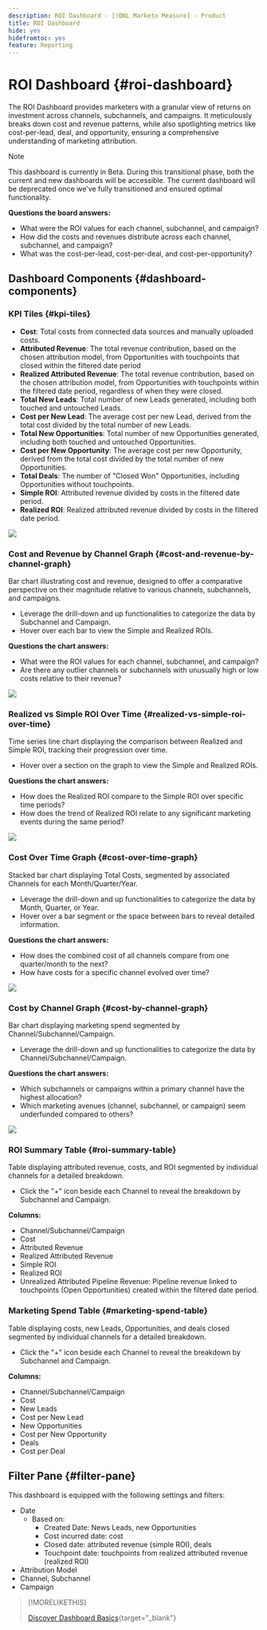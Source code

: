 ```yaml
---
description: ROI Dashboard - [!DNL Marketo Measure] - Product
title: ROI Dashboard
hide: yes
hidefromtoc: yes
feature: Reporting
---
```

# ROI Dashboard {#roi-dashboard}

The ROI Dashboard provides marketers with a granular view of returns on investment across channels, subchannels, and campaigns. It meticulously breaks down cost and revenue patterns, while also spotlighting metrics like cost-per-lead, deal, and opportunity, ensuring a comprehensive understanding of marketing attribution.

>[!NOTE]
>
>This dashboard is currently in Beta. During this transitional phase, both the current and new dashboards will be accessible. The current dashboard will be deprecated once we've fully transitioned and ensured optimal functionality.

**Questions the board answers:**

* What were the ROI values for each channel, subchannel, and campaign?
* How did the costs and revenues distribute across each channel, subchannel, and campaign?
* What was the cost-per-lead, cost-per-deal, and cost-per-opportunity?

## Dashboard Components {#dashboard-components}

### KPI Tiles {#kpi-tiles}

* **Cost**: Total costs from connected data sources and manually uploaded costs. 
* **Attributed Revenue**: The total revenue contribution, based on the chosen attribution model, from Opportunities with touchpoints that closed within the filtered date period
* **Realized Attributed Revenue**: The total revenue contribution, based on the chosen attribution model, from Opportunities with touchpoints within the filtered date period, regardless of when they were closed.
* **Total New Leads**: Total number of new Leads generated, including both touched and untouched Leads.
* **Cost per New Lead**: The average cost per new Lead, derived from the total cost divided by the total number of new Leads.
* **Total New Opportunities**: Total number of new Opportunities generated, including both touched and untouched Opportunities.
* **Cost per New Opportunity**: The average cost per new Opportunity, derived from the total cost divided by the total number of new Opportunities.
* **Total Deals**: The number of "Closed Won" Opportunities, including Opportunities without touchpoints.
* **Simple ROI**: Attributed revenue divided by costs in the filtered date period.
* **Realized ROI**: Realized attributed revenue divided by costs in the filtered date period.

![](assets/roi-dashboard-1.png)

### Cost and Revenue by Channel Graph {#cost-and-revenue-by-channel-graph}

Bar chart illustrating cost and revenue, designed to offer a comparative perspective on their magnitude relative to various channels, subchannels, and campaigns.

* Leverage the drill-down and up functionalities to categorize the data by Subchannel and Campaign.
* Hover over each bar to view the Simple and Realized ROIs.

**Questions the chart answers:**

* What were the ROI values for each channel, subchannel, and campaign?
* Are there any outlier channels or subchannels with unusually high or low costs relative to their revenue?

![](assets/roi-dashboard-2.png)

### Realized vs Simple ROI Over Time {#realized-vs-simple-roi-over-time}

Time series line chart displaying the comparison between Realized and Simple ROI, tracking their progression over time.

* Hover over a section on the graph to view the Simple and Realized ROIs.

**Questions the chart answers:**

* How does the Realized ROI compare to the Simple ROI over specific time periods?
* How does the trend of Realized ROI relate to any significant marketing events during the same period?

![](assets/roi-dashboard-3.png)

### Cost Over Time Graph {#cost-over-time-graph}

Stacked bar chart displaying Total Costs, segmented by associated Channels for each Month/Quarter/Year.

* Leverage the drill-down and up functionalities to categorize the data by Month, Quarter, or Year.
* Hover over a bar segment or the space between bars to reveal detailed information.

**Questions the chart answers:**

* How does the combined cost of all channels compare from one quarter/month to the next?
* How have costs for a specific channel evolved over time?

![](assets/roi-dashboard-4.png)

### Cost by Channel Graph {#cost-by-channel-graph}

Bar chart displaying marketing spend segmented by Channel/Subchannel/Campaign.

* Leverage the drill-down and up functionalities to categorize the data by Channel/Subchannel/Campaign.

**Questions the chart answers:**

* Which subchannels or campaigns within a primary channel have the highest allocation?
* Which marketing avenues (channel, subchannel, or campaign) seem underfunded compared to others?

![](assets/roi-dashboard-5.png)

### ROI Summary Table {#roi-summary-table}

Table displaying attributed revenue, costs, and ROI segmented by individual channels for a detailed breakdown.

* Click the "+" icon beside each Channel to reveal the breakdown by Subchannel and Campaign.

**Columns:**

* Channel/Subchannel/Campaign
* Cost
* Attributed Revenue
* Realized Attributed Revenue
* Simple ROI
* Realized ROI
* Unrealized Attributed Pipeline Revenue: Pipeline revenue linked to touchpoints (Open Opportunities) created within the filtered date period.

### Marketing Spend Table {#marketing-spend-table}

Table displaying costs, new Leads, Opportunities, and deals closed segmented by individual channels for a detailed breakdown.

* Click the "+" icon beside each Channel to reveal the breakdown by Subchannel and Campaign.

**Columns:**

* Channel/Subchannel/Campaign
* Cost
* New Leads
* Cost per New Lead 
* New Opportunities
* Cost per New Opportunity 
* Deals
* Cost per Deal

## Filter Pane {#filter-pane}

This dashboard is equipped with the following settings and filters:

* Date 
  * Based on:
    * Created Date: News Leads, new Opportunities
    * Cost incurred date: cost
    * Closed date: attributed revenue (simple ROI), deals
    * Touchpoint date: touchpoints from realized attributed revenue (realized ROI)
* Attribution Model
* Channel, Subchannel
* Campaign

>[!MORELIKETHIS]
>
>[Discover Dashboard Basics](/help/marketo-measure-discover-ui/dashboards/discover-dashboard-basics.md){target="_blank"}
